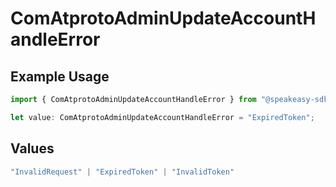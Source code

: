 # ComAtprotoAdminUpdateAccountHandleError

## Example Usage

```typescript
import { ComAtprotoAdminUpdateAccountHandleError } from "@speakeasy-sdks/bluesky/models/errors";

let value: ComAtprotoAdminUpdateAccountHandleError = "ExpiredToken";
```

## Values

```typescript
"InvalidRequest" | "ExpiredToken" | "InvalidToken"
```